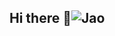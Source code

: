 ## Hi there 👋![Jao](https://github.com/user-attachments/assets/cda083f5-ec1c-4102-a270-ecb610d03c6c)


<!--
**PAIETO/PAIETO** is a ✨ _special_ ✨ repository because its `README.md` (this file) appears on your GitHub profile.

Here are some ideas to get you started:

- 🔭 I’m currently working on ...
- 🌱 I’m currently learning Web Devolpment
- 👯 I’m looking to collaborate on ...
- 🤔 I’m looking for help with JavaScript
- 💬 Ask me about ...
- 📫 How to reach me: ...
- 😄 Pronouns: He/Him
- ⚡ Fun fact: ...
-->
